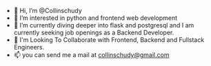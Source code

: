- 👋 Hi, I’m @Collinschudy
- 👀 I’m interested in python and frontend web development
- 🌱 I’m currently diving deeper into flask and postgresql and I am currently seeking job openings as a Backend Developer.
- 💞️  I'm Looking To Collaborate with Frontend, Backend and Fullstack Engineers.
- 📫 you can send me a mail at collinschudy@gmail.com

<!---
Collinschudy/Collinschudy is a ✨ special ✨ repository because its `README.md` (this file) appears on your GitHub profile.
You can click the Preview link to take a look at your changes.
--->
